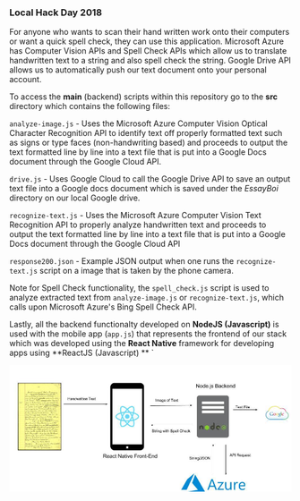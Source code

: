 ### Local Hack Day 2018

For anyone who wants to scan their hand written work onto their computers or want a quick spell check, they can use this application. Microsoft Azure has Computer Vision APIs and Spell Check APIs which allow us to translate handwritten text to a string and also spell check the string. Google Drive API allows us to automatically push our text document onto your personal account.

To access the **main** (backend) scripts within this repository go to the **src** directory which contains the following files:

`analyze-image.js` - Uses the Microsoft Azure Computer Vision Optical Character Recognition API to identify text off properly formatted text such as signs or type faces (non-handwriting based) and proceeds to output the text formatted line by line into a text file that is put into a Google Docs document through the Google Cloud API. 

`drive.js` - Uses Google Cloud to call the Google Drive API to save an output text file into a Google docs document which is saved under the *EssayBoi* directory on our local Google drive. 

`recognize-text.js` - Uses the Microsoft Azure Computer Vision Text Recognition API to properly analyze handwritten text and proceeds to output the text formatted line by line into a text file that is put into a Google Docs document through the Google Cloud API 

`response200.json` - Example JSON output when one runs the `recognize-text.js` script on a image that is taken by the phone camera. 

Note for Spell Check functionality, the `spell_check.js` script is used to analyze extracted text from `analyze-image.js` or `recognize-text.js`, which calls upon Microsoft Azure's Bing Spell Check API. 

Lastly, all the backend functionalty developed on **NodeJS (Javascript)** is used with the mobile app (`app.js`) that represents the frontend of our stack which was developed using the **React Native** framework for developing apps using **ReactJS (Javascript) **
`

<img src = "full_stack_diagram.png">

